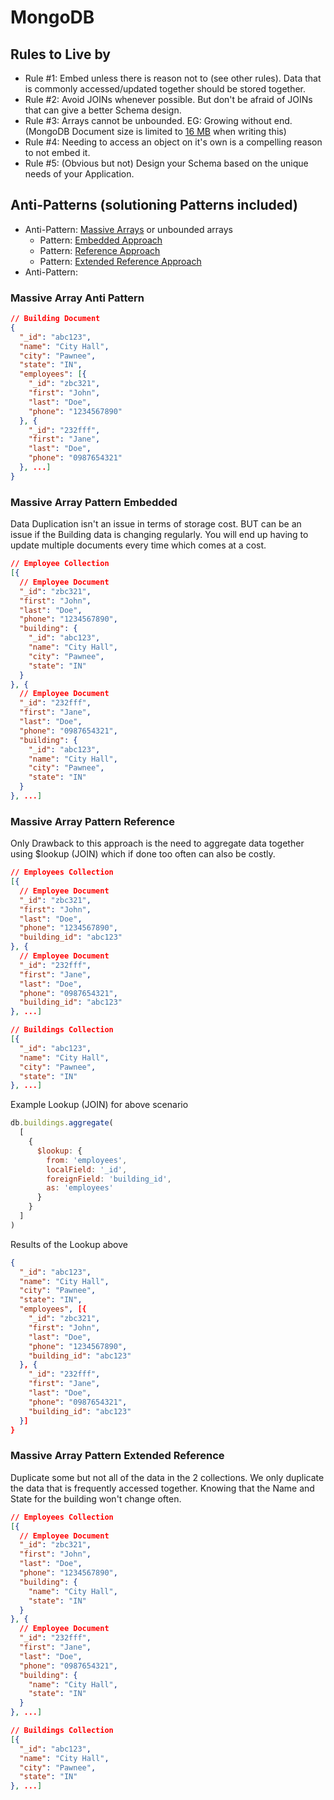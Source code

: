 # MongoDB
## Rules to Live by

- Rule #1: Embed unless there is reason not to (see other rules). Data that is commonly accessed/updated together should be stored together.
- Rule #2: Avoid JOINs whenever possible. But don't be afraid of JOINs that can give a better Schema design.
- Rule #3: Arrays cannot be unbounded. EG: Growing without end. (MongoDB Document size is limited to [16 MB](https://www.mongodb.com/docs/manual/core/document/#document-size-limit) when writing this)
- Rule #4: Needing to access an object on it's own is a compelling reason to not embed it.
- Rule #5: (Obvious but not) Design your Schema based on the unique needs of your Application.

## Anti-Patterns (solutioning Patterns included)

- Anti-Pattern: [Massive Arrays](#massive-array-anti-pattern) or unbounded arrays
  - Pattern: [Embedded Approach](#massive-array-pattern-embedded)
  - Pattern: [Reference Approach](#massive-array-pattern-reference)
  - Pattern: [Extended Reference Approach](#massive-array-pattern-extended-reference)
- Anti-Pattern: 



### Massive Array Anti Pattern

```json
// Building Document
{
  "_id": "abc123",
  "name": "City Hall",
  "city": "Pawnee",
  "state": "IN",
  "employees": [{
    "_id": "zbc321",
    "first": "John",
    "last": "Doe",
    "phone": "1234567890"
  }, {
    "_id": "232fff",
    "first": "Jane",
    "last": "Doe",
    "phone": "0987654321"
  }, ...]
}
```

### Massive Array Pattern Embedded

Data Duplication isn't an issue in terms of storage cost. BUT can be an issue if the Building data is changing regularly. You will end up having to update multiple documents every time which comes at a cost.

```json
// Employee Collection
[{
  // Employee Document
  "_id": "zbc321",
  "first": "John",
  "last": "Doe",
  "phone": "1234567890",
  "building": {
    "_id": "abc123",
    "name": "City Hall",
    "city": "Pawnee",
    "state": "IN"
  }
}, {
  // Employee Document
  "_id": "232fff",
  "first": "Jane",
  "last": "Doe",
  "phone": "0987654321",
  "building": {
    "_id": "abc123",
    "name": "City Hall",
    "city": "Pawnee",
    "state": "IN"
  }
}, ...]
```


### Massive Array Pattern Reference

Only Drawback to this approach is the need to aggregate data together using $lookup (JOIN) which if done too often can also be costly.

```json
// Employees Collection
[{
  // Employee Document
  "_id": "zbc321",
  "first": "John",
  "last": "Doe",
  "phone": "1234567890",
  "building_id": "abc123"
}, {
  // Employee Document
  "_id": "232fff",
  "first": "Jane",
  "last": "Doe",
  "phone": "0987654321",
  "building_id": "abc123"
}, ...]

// Buildings Collection
[{
  "_id": "abc123",
  "name": "City Hall",
  "city": "Pawnee",
  "state": "IN"
}, ...]
```

Example Lookup (JOIN) for above scenario

```javascript
db.buildings.aggregate(
  [
    {
      $lookup: {
        from: 'employees',
        localField: '_id',
        foreignField: 'building_id',
        as: 'employees'
      }
    }
  ]
)
```

Results of the Lookup above

```json
{
  "_id": "abc123",
  "name": "City Hall",
  "city": "Pawnee",
  "state": "IN",
  "employees", [{
    "_id": "zbc321",
    "first": "John",
    "last": "Doe",
    "phone": "1234567890",
    "building_id": "abc123"
  }, {
    "_id": "232fff",
    "first": "Jane",
    "last": "Doe",
    "phone": "0987654321",
    "building_id": "abc123"
  }]
}
```

### Massive Array Pattern Extended Reference

Duplicate some but not all of the data in the 2 collections. We only duplicate the data that is frequently accessed together. Knowing that the Name and State for the building won't change often.

```json
// Employees Collection
[{
  // Employee Document
  "_id": "zbc321",
  "first": "John",
  "last": "Doe",
  "phone": "1234567890",
  "building": {
    "name": "City Hall",
    "state": "IN"
  }
}, {
  // Employee Document
  "_id": "232fff",
  "first": "Jane",
  "last": "Doe",
  "phone": "0987654321",
  "building": {
    "name": "City Hall",
    "state": "IN"
  }
}, ...]

// Buildings Collection
[{
  "_id": "abc123",
  "name": "City Hall",
  "city": "Pawnee",
  "state": "IN"
}, ...]
```